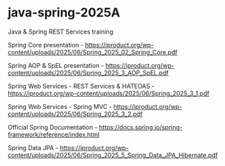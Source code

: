 # java-spring-2025A
Java &amp; Spring REST Services training

Spring Core presentation - https://iproduct.org/wp-content/uploads/2025/06/Spring_2025_02_Spring_Core.pdf

Spring AOP & SpEL presentation - https://iproduct.org/wp-content/uploads/2025/06/Spring_2025_3_AOP_SpEL.pdf

Spring Web Services - REST Services & HATEOAS - https://iproduct.org/wp-content/uploads/2025/06/Spring_2025_3_1.pdf

Spring Web Services - Spring MVC - https://iproduct.org/wp-content/uploads/2025/06/Spring_2025_3_2.pdf

Official Spring Documentation - https://docs.spring.io/spring-framework/reference/index.html

Spring Data JPA - https://iproduct.org/wp-content/uploads/2025/06/Spring_2025_5_Spring_Data_JPA_Hibernate.pdf